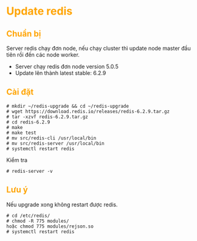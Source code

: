 <h1 style="color:orange">Update redis</h1>
<h2 style="color:orange">Chuẩn bị</h2>
Server redis chạy đơn node, nếu chạy cluster thì update node master đầu tiên rồi đến các node worker.

- Server chạy redis đơn node version 5.0.5
- Update lên thành latest stable: 6.2.9
<h2 style="color:orange">Cài đặt </h2>

    # mkdir ~/redis-upgrade && cd ~/redis-upgrade
    # wget https://download.redis.io/releases/redis-6.2.9.tar.gz
    # tar -xzvf redis-6.2.9.tar.gz
    # cd redis-6.2.9
    # make
    # make test
    # mv src/redis-cli /usr/local/bin
    # mv src/redis-server /usr/local/bin
    # systemctl restart redis
Kiểm tra

    # redis-server -v
<h2 style="color:orange">Lưu ý</h2>
Nếu upgrade xong không restart được redis.

    # cd /etc/redis/
    # chmod -R 775 modules/
    hoặc chmod 775 modules/rejson.so
    # systemctl restart redis